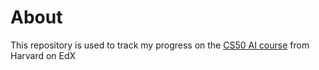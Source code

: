# About
This repository is used to track my progress on the [CS50 AI course](https://www.edx.org/certificates/professional-certificate/harvardx-computer-science-for-artifical-intelligence?webview=false&campaign=Computer+Science+for+Artificial+Intelligence&source=edx&product_category=professional-certificate&placement_url=https%3A%2F%2Fwww.edx.org%2Fcs50) from Harvard on EdX
